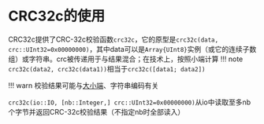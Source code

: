 # CRC32c的使用
CRC32c提供了CRC-32c校验函数`crc32c`，它的原型是`crc32c(data, crc::UInt32=0x00000000)`，其中data可以是`Array{UInt8}`实例（或它的连续子数组）或字符串。crc被传递用于与结果混合；在技术上，按照小端计算
!!! note
	`crc32c(data2, crc32c(data1))`相当于`crc32c([data1; data2])`

!!! warn
	校验结果可能与[大小端](https://www.ruanyifeng.com/blog/2022/06/endianness-analysis.html)、字符串编码有关

`crc32c(io::IO, [nb::Integer,] crc::UInt32=0x00000000)`从io中读取至多nb个字节并返回CRC-32c校验结果（不指定nb时全部读入）
